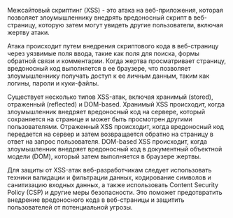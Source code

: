 Межсайтовый скриптинг (XSS) - это атака на веб-приложения, которая позволяет злоумышленнику внедрять вредоносный скрипт в веб-страницу, которую затем могут увидеть другие пользователи, включая жертву атаки.

Атака происходит путем внедрения скриптового кода в веб-страницу через уязвимые поля ввода, такие как поля для поиска, формы обратной связи и комментарии. Когда жертва просматривает страницу, вредоносный код выполняется в ее браузере, что позволяет злоумышленнику получать доступ к ее личным данным, таким как логины, пароли и куки-файлы.

Существует несколько типов XSS-атак, включая хранимый (stored), отраженный (reflected) и DOM-based. Хранимый XSS происходит, когда злоумышленник внедряет вредоносный код на сервере, который сохраняется на странице и может быть просмотрен другими пользователями. Отраженный XSS происходит, когда вредоносный код передается на сервер и затем возвращается обратно на страницу в ответ на запрос пользователя. DOM-based XSS происходит, когда злоумышленник внедряет вредоносный код в документный объектной модели (DOM), который затем выполняется в браузере жертвы.

Для защиты от XSS-атак веб-разработчикам следует использовать техники валидации и фильтрации данных, кодирование символов и санитизацию входных данных, а также использовать Content Security Policy (CSP) и другие меры безопасности. Это поможет предотвратить внедрение вредоносного кода в веб-страницы и защитить пользователей от потенциальной угрозы.
